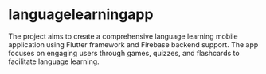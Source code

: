 # languagelearningapp
The project aims to create a comprehensive language learning mobile application using Flutter framework and Firebase backend support.
The app focuses on engaging users through games, quizzes, and flashcards to facilitate language learning.
